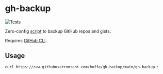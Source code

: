 # gh-backup

[![Tests](https://github.com/hoffa/gh-backup/actions/workflows/tests.yml/badge.svg)](https://github.com/hoffa/gh-backup/actions/workflows/tests.yml)

Zero-config [script](gh-backup.sh) to backup GitHub repos and gists.

Requires [GitHub CLI](https://cli.github.com).

## Usage

```bash
curl https://raw.githubusercontent.com/hoffa/gh-backup/main/gh-backup.sh | sh 
```
